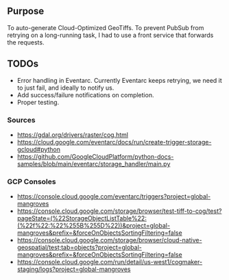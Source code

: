 ## Purpose
To auto-generate Cloud-Optimized GeoTiffs.
To prevent PubSub from retrying on a long-running task, I had to use a front service that forwards the requests.

## TODOs
- Error handling in Eventarc.  Currently Eventarc keeps retrying, we need it to just fail, and ideally to notify us.
- Add success/failure notifications on completion.
- Proper testing.

### Sources
- https://gdal.org/drivers/raster/cog.html
- https://cloud.google.com/eventarc/docs/run/create-trigger-storage-gcloud#python
- https://github.com/GoogleCloudPlatform/python-docs-samples/blob/main/eventarc/storage_handler/main.py

### GCP Consoles
- https://console.cloud.google.com/eventarc/triggers?project=global-mangroves
- https://console.cloud.google.com/storage/browser/test-tiff-to-cog/test?pageState=(%22StorageObjectListTable%22:(%22f%22:%22%255B%255D%22))&project=global-mangroves&prefix=&forceOnObjectsSortingFiltering=false
- https://console.cloud.google.com/storage/browser/cloud-native-geospatial/test;tab=objects?project=global-mangroves&prefix=&forceOnObjectsSortingFiltering=false
- https://console.cloud.google.com/run/detail/us-west1/cogmaker-staging/logs?project=global-mangroves
